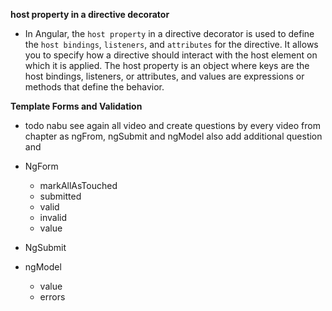 **host property in a directive decorator**

- In Angular, the `host property` in a directive decorator is used to define the `host bindings`, `listeners`,
  and `attributes` for the directive. It allows you to specify how a directive should interact with the host element on
  which it is applied. The host property is an object where keys are the host bindings, listeners, or attributes, and
  values are expressions or methods that define the behavior.

**Template Forms and Validation**

- todo nabu see again all video and create questions by every video from chapter as ngFrom, ngSubmit and ngModel also
  add additional question and

- NgForm
    - markAllAsTouched
    - submitted
    - valid
    - invalid
    - value
- NgSubmit
- ngModel
    - value
    - errors
